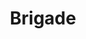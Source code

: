 ---
codehost: https://github.com/azure/brigade
logohandle: brigadesh
sort: brigade
title: Brigade
website: https://brigade.sh/
---